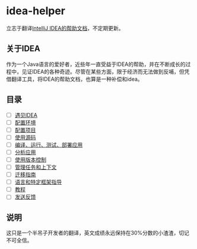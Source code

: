 # idea-helper
立志于翻译[IntelliJ IDEA的帮助文档](https://www.jetbrains.com/help/idea/meet-intellij-idea.html)，不定期更新。

## 关于IDEA
作为一个Java语言的爱好者，近些年一直受益于IDEA的帮助，并在不断成长的过程中，见证IDEA的各种奇迹。尽管在某些方面，限于经济而无法做到反哺，但凭借翻译工具，将IDEA的帮助文档，也算是一种补偿和idea。

## 目录
- [ ]  [遇见IDEA]()
- [ ]  [配置环境]()
- [ ]  [配置项目]()
- [ ]  [使用源码]()
- [ ]  [编译、运行、测试、部署应用]()
- [ ]  [分析应用]()
- [ ]  [使用版本控制]()
- [ ]  [管理任务和上下文]()
- [ ]  [迁移指南]()
- [ ]  [语言和特定框架指导]()
- [ ]  [教程]()
- [ ]  [发送反馈]()

## 说明
这只是一个半吊子开发者的翻译，英文成绩永远保持在30%分数的小渣渣，切记不可全信。
